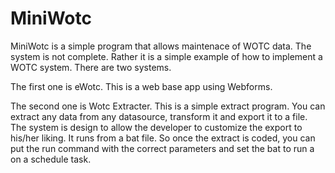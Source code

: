 # MiniWotc
MiniWotc is a simple program that allows maintenace of WOTC data. 
The system is not complete. Rather it is a simple example of how to
implement a WOTC system. There are two systems. 

The first one is eWotc. This is a web base app using Webforms. 

The second one is Wotc Extracter. This is a simple extract program.
You can extract any data from any datasource, transform it and export
it to a file. The system is design to allow the developer to customize the
export to his/her liking. It runs from a bat file. So once the extract
is coded, you can put the run command with the correct parameters and
set the bat to run a on a schedule task. 
